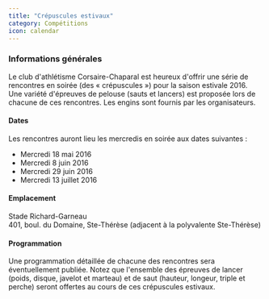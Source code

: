 ```yaml
---
title: "Crépuscules estivaux"
category: Compétitions
icon: calendar
---
```


### Informations générales

Le club d'athlétisme Corsaire-Chaparal est heureux d'offrir une série de rencontres en soirée (des « crépuscules ») pour la saison estivale 2016. Une variété d'épreuves de pelouse (sauts et lancers) est proposée lors de chacune de ces rencontres. Les engins sont fournis par les organisateurs.

#### Dates

Les rencontres auront lieu les mercredis en soirée aux dates suivantes :

* Mercredi 18 mai 2016
* Mercredi 8 juin 2016
* Mercredi 29 juin 2016
* Mercredi 13 juillet 2016

#### Emplacement

Stade Richard-Garneau  
401, boul. du Domaine, Ste-Thérèse (adjacent à la polyvalente Ste-Thérèse)

#### Programmation

Une programmation détaillée de chacune des rencontres sera éventuellement publiée. Notez que l'ensemble des épreuves de lancer (poids, disque, javelot et marteau) et de saut (hauteur, longeur, triple et perche) seront offertes au cours de ces crépuscules estivaux.
